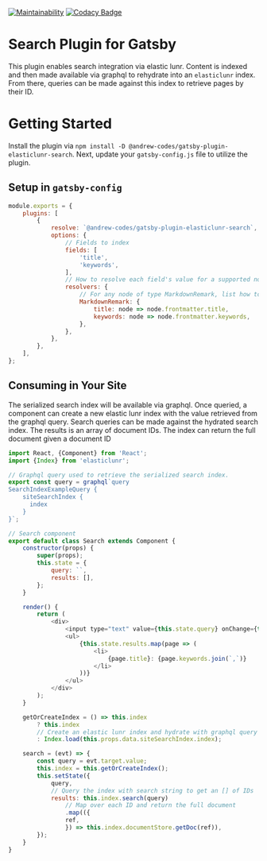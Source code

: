 [![Maintainability](https://api.codeclimate.com/v1/badges/124348de2ee6850d682f/maintainability)](https://codeclimate.com/github/andrew-codes/gatsby-plugin-elasticlunr-search/maintainability)
[![Codacy Badge](https://api.codacy.com/project/badge/Grade/7230ae7191f44a9489834553760310c2)](https://www.codacy.com/app/andrew-codes/gatsby-plugin-elasticlunr-search?utm_source=github.com&amp;utm_medium=referral&amp;utm_content=andrew-codes/gatsby-plugin-elasticlunr-search&amp;utm_campaign=Badge_Grade)

# Search Plugin for Gatsby
This plugin enables search integration via elastic lunr. Content is indexed and then made available via graphql to rehydrate into an `elasticlunr` index. From there, queries can be made against this index to retrieve pages by their ID.

# Getting Started
Install the plugin via `npm install -D @andrew-codes/gatsby-plugin-elasticlunr-search`. Next, update your `gatsby-config.js` file to utilize the plugin.


## Setup in `gatsby-config`
```javascript
module.exports = {
    plugins: [
        {
            resolve: `@andrew-codes/gatsby-plugin-elasticlunr-search`,
            options: {
                // Fields to index
                fields: [
                    'title',
                    'keywords',
                ],
                // How to resolve each field's value for a supported node type
                resolvers: {
                    // For any node of type MarkdownRemark, list how to resolve the fields' values
                    MarkdownRemark: {
                        title: node => node.frontmatter.title,
                        keywords: node => node.frontmatter.keywords,
                    },
                },
            },
        },
    ],
};
```

## Consuming in Your Site
The serialized search index will be available via graphql. Once queried, a component can create a new elastic lunr index with the value retrieved from the graphql query. Search queries can be made against the hydrated search index. The results is an array of document IDs. The index can return the full document given a document ID

```javascript
import React, {Component} from 'React';
import {Index} from 'elasticlunr';

// Graphql query used to retrieve the serialized search index.
export const query = graphql`query
SearchIndexExampleQuery {
    siteSearchIndex {
      index
    }
}`;

// Search component
export default class Search extends Component {
    constructor(props) {
        super(props);
        this.state = {
            query: ``,
            results: [],
        };
    }

    render() {
        return (
            <div>
                <input type="text" value={this.state.query} onChange={this.search}/>
                <ul>
                    {this.state.results.map(page => (
                        <li>
                            {page.title}: {page.keywords.join(`,`)}
                        </li>
                    ))}
                </ul>
            </div>
        );
    }

    getOrCreateIndex = () => this.index
        ? this.index
        // Create an elastic lunr index and hydrate with graphql query results
        : Index.load(this.props.data.siteSearchIndex.index);

    search = (evt) => {
        const query = evt.target.value;
        this.index = this.getOrCreateIndex();
        this.setState({
            query,
            // Query the index with search string to get an [] of IDs
            results: this.index.search(query)
                // Map over each ID and return the full document
                .map(({
                ref,
                }) => this.index.documentStore.getDoc(ref)),
        });
    }
}
```
